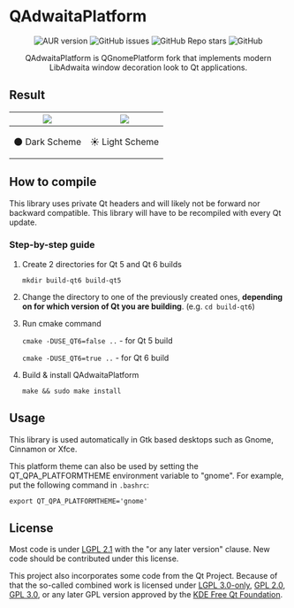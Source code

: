 QAdwaitaPlatform
==========

<div align="center">
    <img alt="AUR version" src="https://img.shields.io/aur/version/qadwaitaplatform-qt6-git?style=flat-square&logo=archlinux&label=AUR">
    <img alt="GitHub issues" src="https://img.shields.io/github/issues/urFate/QAdwaitaPlatform?style=flat-square">
    <img alt="GitHub Repo stars" src="https://img.shields.io/github/stars/urFate/QAdwaitaPlatform?style=flat-square">
    <img alt="GitHub" src="https://img.shields.io/github/license/urFate/QAdwaitaPlatform?style=flat-square">
</div>



<p align="center">QAdwaitaPlatform is QGnomePlatform fork that implements modern LibAdwaita window decoration look to Qt applications.</p>

## Result

| ![](https://camo.githubusercontent.com/3824639d74ec1e1c6b14b52c8509a15f723113de8643e961e0283e180619176c/68747470733a2f2f692e696d6775722e636f6d2f6931777a6279582e706e67) | ![](https://camo.githubusercontent.com/ccf8ae7f5623b6ab3c77a2633c991b232b9271e0f67f2d726137440a6259a860/68747470733a2f2f692e696d6775722e636f6d2f68785367514c562e706e67) |
|-------------------------------------------------------------------------------------------------------------------------------------------------------------------------|-------------------------------------------------------------------------------------------------------------------------------------------------------------------------|
| <p align="center">🌑 Dark Scheme</p>                                                                                                                                    | <p align="center">☀️ Light Scheme</p>                                                                                                                                   |


## How to compile

This library uses private Qt headers and will likely not be forward nor backward compatible. This library will have to be recompiled with every Qt update.

### Step-by-step guide
1. Create 2 directories for Qt 5 and Qt 6 builds

    `mkdir build-qt6 build-qt5`
2. Change the directory to one of the previously created ones, **depending on for which version of Qt you are building**. (e.g. `cd build-qt6`)
3. Run cmake command

    `cmake -DUSE_QT6=false ..` - for Qt 5 build
    
    `cmake -DUSE_QT6=true ..` - for Qt 6 build
4. Build & install QAdwaitaPlatform

    `make && sudo make install`

## Usage

This library is used automatically in Gtk based desktops such as Gnome, Cinnamon or Xfce.

This platform theme can also be used by setting the QT_QPA_PLATFORMTHEME environment variable to "gnome". For example, put the following command in `.bashrc`:

```
export QT_QPA_PLATFORMTHEME='gnome'
```

## License
Most code is under [LGPL 2.1](https://www.gnu.org/licenses/old-licenses/lgpl-2.1.en.html) with the "or any later version" clause. New code should be contributed under this license.

This project also incorporates some code from the Qt Project. Because of that the so-called combined work is licensed under [LGPL 3.0-only](https://www.gnu.org/licenses/lgpl-3.0), [GPL 2.0](https://www.gnu.org/licenses/old-licenses/gpl-2.0), [GPL 3.0](https://www.gnu.org/licenses/gpl-3.0), or any later GPL version approved by the [KDE Free Qt Foundation](https://kde.org/community/whatiskde/kdefreeqtfoundation/).
